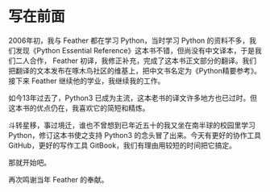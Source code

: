 # 写在前面

2006年初，我与 Feather 都在学习 Python，当时学习 Python 的资料不多，我们发现《Python Essential Reference》这本书不错，但尚没有中文译本，于是我们二人合作， Feather 初译，我修正补充，完成了这本书正文部分的翻译。我们把翻译的文本发布在啄木鸟社区的维基上，把中文书名定为《Python精要参考》。接下来 Feather 继续他的学业，我继续我的工作。

如今13年过去了，Python3 已成为主流，这本老书的译文许多地方也已过时。但这本书的优点仍在，我喜欢它的简短和精炼。

斗转星移，事过境迁，谁也不曾想到已年近五十的我又坐在南半球的校园里学习 Python，修订这本书使之支持 Python3 的念头冒了出来。今天有更好的协作工具 GitHub，更好的写作工具 GitBook，我们有理由用较短的时间把它搞定。

那就开始吧。

再次鸣谢当年 Feather 的奉献。

